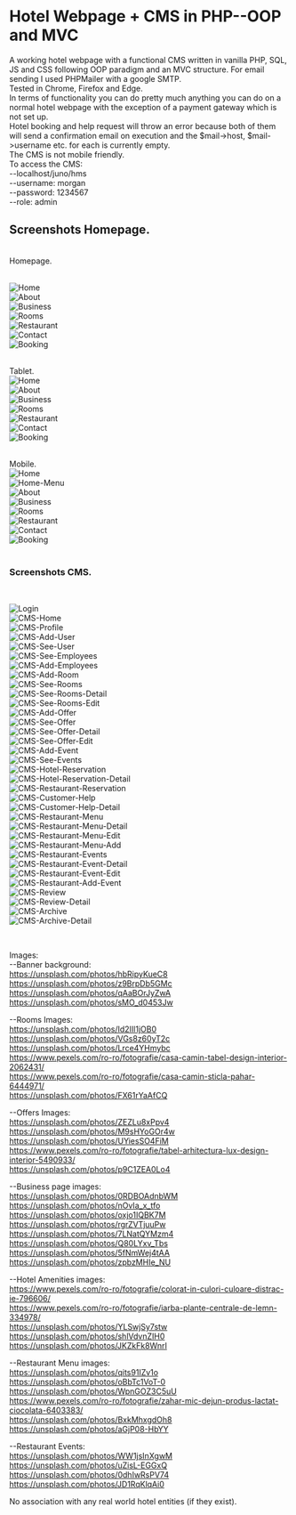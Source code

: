 # Hotel Webpage + CMS in PHP--OOP and MVC

A working hotel webpage with a functional CMS written in vanilla PHP, SQL, JS and CSS following OOP paradigm and an MVC structure.
For email sending I used PHPMailer with a google SMTP.<br>
Tested in Chrome, Firefox and Edge.<br>
In terms of functionality you can do pretty much anything you can do on a normal hotel webpage with the exception of a payment gateway which is not set up.<br>
Hotel booking and help request will throw an error because both of them will send a confirmation email on execution and the $mail->host, $mail->username etc. for each is currently empty.<br>
The CMS is not mobile friendly.<br>
To access the CMS:<br>
--localhost/juno/hms<br>
--username: morgan<br>
--password: 1234567<br>
--role: admin<br>


## Screenshots Homepage.
<br>
Homepage.<br>
<br>

![Home](./Screenshots/Hotel/Desktop/juno-desktop-homepage.png)<br>
![About](./Screenshots/Hotel/Desktop/juno-desktop-about.png)<br>
![Business](./Screenshots/Hotel/Desktop/juno-desktop-business.png)<br>
![Rooms](./Screenshots/Hotel/Desktop/juno-desktop-rooms.png)<br>
![Restaurant](./Screenshots/Hotel/Desktop/juno-desktop-restaurant.png)<br>
![Contact](./Screenshots/Hotel/Desktop/juno-desktop-contact.png)<br>
![Booking](./Screenshots/Hotel/Desktop/juno-desktop-booking.png)<br>
<br>

Tablet.<br>
![Home](./Screenshots/Hotel/Tablet/juno-tablet-homepage.png)<br>
![About](./Screenshots/Hotel/Tablet/juno-tablet-about.png)<br>
![Business](./Screenshots/Hotel/Tablet/juno-tablet-business.png)<br>
![Rooms](./Screenshots/Hotel/Tablet/juno-tablet-rooms.png)<br>
![Restaurant](./Screenshots/Hotel/Tablet/juno-tablet-restaurant.png)<br>
![Contact](./Screenshots/Hotel/Tablet/juno-tablet-contact.png)<br>
![Booking](./Screenshots/Hotel/Tablet/juno-tablet-booking.png)<br>
<br>

Mobile.<br>
![Home](./Screenshots/Hotel/Mobile/juno-mobile-homepage.png)<br>
![Home-Menu](./Screenshots/Hotel/Mobile/juno-mobile-homepage-menu.png)<br>
![About](./Screenshots/Hotel/Mobile/juno-mobile-about.png)<br>
![Business](./Screenshots/Hotel/Mobile/juno-mobile-business.png)<br>
![Rooms](./Screenshots/Hotel/Mobile/juno-mobile-rooms.png)<br>
![Restaurant](./Screenshots/Hotel/Mobile/juno-mobile-restaurant.png)<br>
![Contact](./Screenshots/Hotel/Mobile/juno-mobile-contact.png)<br>
![Booking](./Screenshots/Hotel/Mobile/juno-mobile-booking.png)<br>
<br>

### Screenshots CMS.
<br>

![Login](./Screenshots/CMS/cms-login.png)<br>
![CMS-Home](./Screenshots/CMS/cms-home.png)<br>
![CMS-Profile](./Screenshots/CMS/cms-profile.png)<br>
![CMS-Add-User](./Screenshots/CMS/cms-add-user.png)<br>
![CMS-See-User](./Screenshots/CMS/cms-see-user.png)<br>
![CMS-See-Employees](./Screenshots/CMS/cms-see-employees.png)<br>
![CMS-Add-Employees](./Screenshots/CMS/cms-add-employee.png)<br>
![CMS-Add-Room](./Screenshots/CMS/cms-add-room.png)<br>
![CMS-See-Rooms](./Screenshots/CMS/cms-see-rooms.png)<br>
![CMS-See-Rooms-Detail](./Screenshots/CMS/cms-room-detail.png)<br>
![CMS-See-Rooms-Edit](./Screenshots/CMS/cms-room-edit.png)<br>
![CMS-Add-Offer](./Screenshots/CMS/cms-add-offer.png)<br>
![CMS-See-Offer](./Screenshots/CMS/cms-see-offers.png)<br>
![CMS-See-Offer-Detail](./Screenshots/CMS/cms-offer-detail.png)<br>
![CMS-See-Offer-Edit](./Screenshots/CMS/cms-offer-edit.png)<br>
![CMS-Add-Event](./Screenshots/CMS/cms-add-event.png)<br>
![CMS-See-Events](./Screenshots/CMS/cms-see-events.png)<br>
![CMS-Hotel-Reservation](./Screenshots/CMS/cms-see-bookings.png)<br>
![CMS-Hotel-Reservation-Detail](./Screenshots/CMS/cms-see-booking-detail.png)<br>
![CMS-Restaurant-Reservation](./Screenshots/CMS/cms-see-restaurant-bookings.png)<br>
![CMS-Customer-Help](./Screenshots/CMS/cms-customer-help.png)<br>
![CMS-Customer-Help-Detail](./Screenshots/CMS/cms-customer-help-detail.png)<br>
![CMS-Restaurant-Menu](./Screenshots/CMS/cms-restaurant-menu.png)<br>
![CMS-Restaurant-Menu-Detail](./Screenshots/CMS/cms-restaurant-menu-detail.png)<br>
![CMS-Restaurant-Menu-Edit](./Screenshots/CMS/cms-restaurant-menu-edit.png)<br>
![CMS-Restaurant-Menu-Add](./Screenshots/CMS/cms-restaurant-add-item.png)<br>
![CMS-Restaurant-Events](./Screenshots/CMS/cms-restaurant-events.png)<br>
![CMS-Restaurant-Event-Detail](./Screenshots/CMS/cms-restaurant-event-detail.png)<br>
![CMS-Restaurant-Event-Edit](./Screenshots/CMS/cms-restaurant-event-edit.png)<br>
![CMS-Restaurant-Add-Event](./Screenshots/CMS/cms-restaurant-add-event.png)<br>
![CMS-Review](./Screenshots/CMS/cms-reviews.png)<br>
![CMS-Review-Detail](./Screenshots/CMS/cms-reviews-detail.png)<br>
![CMS-Archive](./Screenshots/CMS/cms-archive.png)<br>
![CMS-Archive-Detail](./Screenshots/CMS/cms-archive-detail.png)<br>

<br>


Images:<br>
--Banner background:<br>
https://unsplash.com/photos/hbRipyKueC8<br>
https://unsplash.com/photos/z9BrpDb5GMc<br>
https://unsplash.com/photos/qAaBOrJyZwA<br>
https://unsplash.com/photos/sMO_d0453Jw<br>

--Rooms Images:<br>
https://unsplash.com/photos/Id2IIl1jOB0<br>
https://unsplash.com/photos/VGs8z60yT2c<br>
https://unsplash.com/photos/Lrce4YHmybc<br>
https://www.pexels.com/ro-ro/fotografie/casa-camin-tabel-design-interior-2062431/<br>
https://www.pexels.com/ro-ro/fotografie/casa-camin-sticla-pahar-6444971/<br>
https://unsplash.com/photos/FX61rYaAfCQ<br>

--Offers Images:<br>
https://unsplash.com/photos/ZEZLu8xPpv4<br>
https://unsplash.com/photos/M9sHYoGOr4w<br>
https://unsplash.com/photos/UYiesSO4FiM<br>
https://www.pexels.com/ro-ro/fotografie/tabel-arhitectura-lux-design-interior-5490933/<br>
https://unsplash.com/photos/p9C1ZEA0Lo4<br>

--Business page images:<br>
https://unsplash.com/photos/0RDBOAdnbWM<br>
https://unsplash.com/photos/nOvIa_x_tfo<br>
https://unsplash.com/photos/oxjo1IQBK7M<br>
https://unsplash.com/photos/rgrZVTjuuPw<br>
https://unsplash.com/photos/7LNatQYMzm4<br>
https://unsplash.com/photos/Q80LYxv_Tbs<br>
https://unsplash.com/photos/5fNmWej4tAA<br>
https://unsplash.com/photos/zpbzMHIe_NU<br>

--Hotel Amenities images:<br>
https://www.pexels.com/ro-ro/fotografie/colorat-in-culori-culoare-distrac-ie-796606/<br>
https://www.pexels.com/ro-ro/fotografie/iarba-plante-centrale-de-lemn-334978/<br>
https://unsplash.com/photos/YLSwjSy7stw<br>
https://unsplash.com/photos/shlVdvnZIH0<br>
https://unsplash.com/photos/JKZkFk8WnrI<br>

--Restaurant Menu images:<br>
https://unsplash.com/photos/qits91IZv1o<br>
https://unsplash.com/photos/oBbTc1VoT-0<br>
https://unsplash.com/photos/WpnGOZ3C5uU<br>
https://www.pexels.com/ro-ro/fotografie/zahar-mic-dejun-produs-lactat-ciocolata-6403383/<br>
https://unsplash.com/photos/BxkMhxgdOh8<br>
https://unsplash.com/photos/aGjP08-HbYY<br>

--Restaurant Events:<br>
https://unsplash.com/photos/WW1jsInXgwM<br>
https://unsplash.com/photos/uZisL-EGGxQ<br>
https://unsplash.com/photos/0dhIwRsPV74<br>
https://unsplash.com/photos/JD1RqKlqAi0<br>

No association with any real world hotel entities (if they exist).